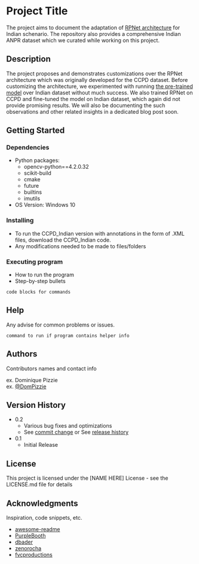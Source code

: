 # Project Title

The project aims to document the adaptation of [RPNet architecture](https://github.com/detectRecog/CCPD) for Indian schenario. The repository also provides a comprehensive Indian ANPR dataset which we curated while working on this project.

## Description
The project proposes and demonstrates customizations over the RPNet architecture which was originally developed for the CCPD dataset. Before customizing the architecture, we experimented with running [the pre-trained model](https://github.com/detectRecog/CCPD#for-convinence-we-provide-a-trained-wr2-model-and-a-trained-rpnet-model-you-can-download-them-from-google-drive-or-baiduyun) over Indian dataset without much success. We also trained RPNet on CCPD and fine-tuned the model on Indian dataset, which again did not provide promising results. We will also be documenting the such observations and other related insights in a dedicated blog post soon.

## Getting Started

### Dependencies

* Python packages:
   * opencv-python==4.2.0.32
   * scikit-build
   * cmake
   * future
   * builtins 
   * imutils
* OS Version: Windows 10

### Installing

* To run the CCPD_Indian version with annotations in the form of .XML files, download the CCPD_Indian code.
* Any modifications needed to be made to files/folders

### Executing program

* How to run the program
* Step-by-step bullets
```
code blocks for commands
```

## Help

Any advise for common problems or issues.
```
command to run if program contains helper info
```

## Authors

Contributors names and contact info

ex. Dominique Pizzie  
ex. [@DomPizzie](https://twitter.com/dompizzie)

## Version History

* 0.2
    * Various bug fixes and optimizations
    * See [commit change]() or See [release history]()
* 0.1
    * Initial Release

## License

This project is licensed under the [NAME HERE] License - see the LICENSE.md file for details

## Acknowledgments

Inspiration, code snippets, etc.
* [awesome-readme](https://github.com/matiassingers/awesome-readme)
* [PurpleBooth](https://gist.github.com/PurpleBooth/109311bb0361f32d87a2)
* [dbader](https://github.com/dbader/readme-template)
* [zenorocha](https://gist.github.com/zenorocha/4526327)
* [fvcproductions](https://gist.github.com/fvcproductions/1bfc2d4aecb01a834b46)
